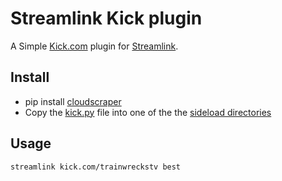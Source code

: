 # Streamlink Kick plugin

A Simple [Kick.com](https://kick.com) plugin for [Streamlink](https://github.com/streamlink/streamlink).

## Install
* pip install [cloudscraper](https://pypi.org/project/cloudscraper)
* Copy the [kick.py](kick.py) file into one of the the [sideload directories](https://streamlink.github.io/cli/plugin-sideloading.html)


## Usage
```
streamlink kick.com/trainwreckstv best
```
